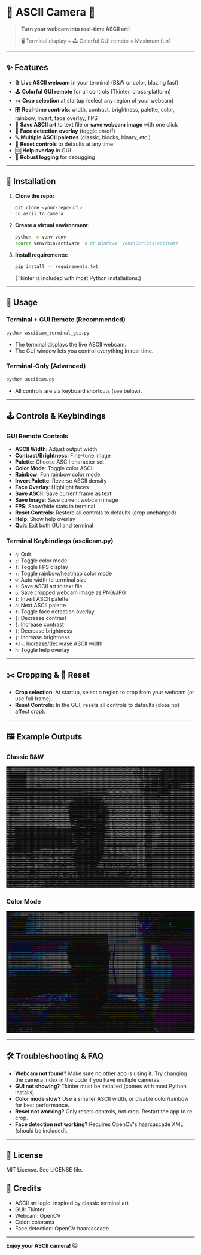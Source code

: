 # 🎨 ASCII Camera 🎥

> **Turn your webcam into real-time ASCII art!**
> 
> 🖥️ Terminal display + 🕹️ Colorful GUI remote = Maximum fun!

---

## ✨ Features
- 🎬 **Live ASCII webcam** in your terminal (B&W or color, blazing fast)
- 🕹️ **Colorful GUI remote** for all controls (Tkinter, cross-platform)
- ✂️ **Crop selection** at startup (select any region of your webcam)
- 🎛️ **Real-time controls**: width, contrast, brightness, palette, color, rainbow, invert, face overlay, FPS
- 💾 **Save ASCII art** to text file or **save webcam image** with one click
- 🙂 **Face detection overlay** (toggle on/off)
- 🔤 **Multiple ASCII palettes** (classic, blocks, binary, etc.)
- 🔄 **Reset controls** to defaults at any time
- 🆘 **Help overlay** in GUI
- 📝 **Robust logging** for debugging

---

## 🚀 Installation

1. **Clone the repo:**
   ```sh
   git clone <your-repo-url>
   cd ascii_to_camera
   ```
2. **Create a virtual environment:**
   ```sh
   python -m venv venv
   source venv/bin/activate  # On Windows: venv\Scripts\activate
   ```
3. **Install requirements:**
   ```sh
   pip install -r requirements.txt
   ```
   (Tkinter is included with most Python installations.)

---

## 🏁 Usage

### Terminal + GUI Remote (Recommended)
```sh
python asciicam_terminal_gui.py
```
- The terminal displays the live ASCII webcam.
- The GUI window lets you control everything in real time.

### Terminal-Only (Advanced)
```sh
python asciicam.py
```
- All controls are via keyboard shortcuts (see below).

---

## 🕹️ Controls & Keybindings

### GUI Remote Controls
- **ASCII Width**: Adjust output width
- **Contrast/Brightness**: Fine-tune image
- **Palette**: Choose ASCII character set
- **Color Mode**: Toggle color ASCII
- **Rainbow**: Fun rainbow color mode
- **Invert Palette**: Reverse ASCII density
- **Face Overlay**: Highlight faces
- **Save ASCII**: Save current frame as text
- **Save Image**: Save current webcam image
- **FPS**: Show/hide stats in terminal
- **Reset Controls**: Restore all controls to defaults (crop unchanged)
- **Help**: Show help overlay
- **Quit**: Exit both GUI and terminal

### Terminal Keybindings (asciicam.py)
- `q`: Quit
- `c`: Toggle color mode
- `f`: Toggle FPS display
- `r`: Toggle rainbow/heatmap color mode
- `w`: Auto width to terminal size
- `s`: Save ASCII art to text file
- `p`: Save cropped webcam image as PNG/JPG
- `i`: Invert ASCII palette
- `a`: Next ASCII palette
- `t`: Toggle face detection overlay
- `[`: Decrease contrast
- `]`: Increase contrast
- `{`: Decrease brightness
- `}`: Increase brightness
- `+/-`: Increase/decrease ASCII width
- `h`: Toggle help overlay

---

## ✂️ Cropping & 🔄 Reset
- **Crop selection**: At startup, select a region to crop from your webcam (or use full frame).
- **Reset Controls**: In the GUI, resets all controls to defaults (does not affect crop).

---

## 🖼️ Example Outputs

### Classic B&W
![Classic B&W Example](example_b&w.png)

### Color Mode
![Color Mode Example](example_colour.png)

---

## 🛠️ Troubleshooting & FAQ
- **Webcam not found?** Make sure no other app is using it. Try changing the camera index in the code if you have multiple cameras.
- **GUI not showing?** Tkinter must be installed (comes with most Python installs).
- **Color mode slow?** Use a smaller ASCII width, or disable color/rainbow for best performance.
- **Reset not working?** Only resets controls, not crop. Restart the app to re-crop.
- **Face detection not working?** Requires OpenCV's haarcascade XML (should be included).

---

## 📜 License
MIT License. See LICENSE file.

## 🙏 Credits
- ASCII art logic: inspired by classic terminal art
- GUI: Tkinter
- Webcam: OpenCV
- Color: colorama
- Face detection: OpenCV haarcascade

---

**Enjoy your ASCII camera!** 😸 
